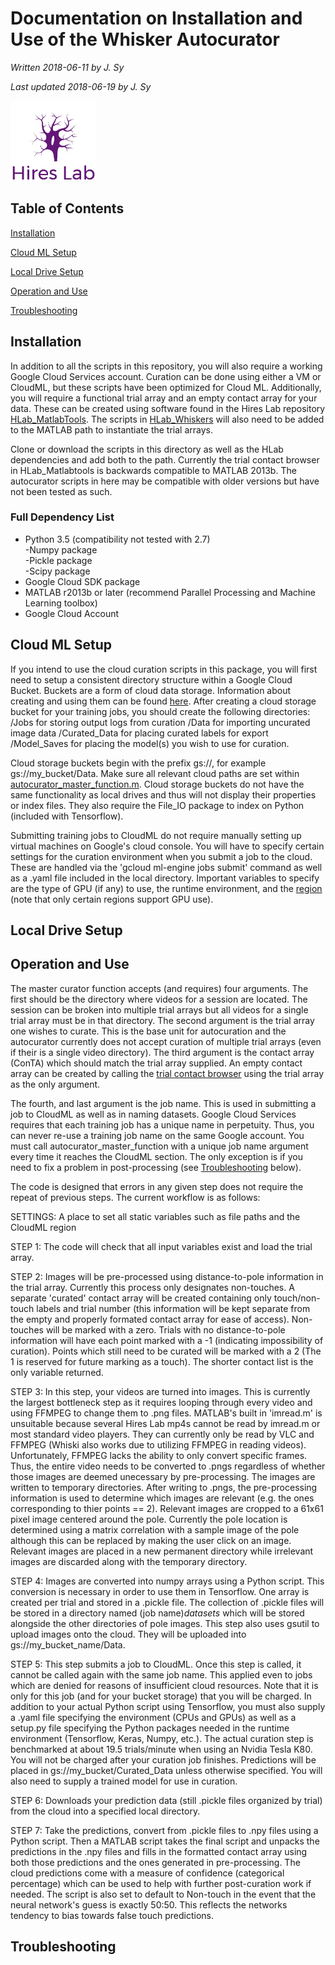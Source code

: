 Documentation on Installation and Use of the Whisker Autocurator
======
*Written 2018-06-11 by J. Sy*

*Last updated 2018-06-19 by J. Sy*

[![Hires Lab](https://github.com/jonathansy/whisker-autocurator/blob/master/Resources/Images/HiresLab-logoM.png)](http://68.181.113.239:8080//hireslabwiki/index.php?title=Main_Page)

Table of Contents 
------
[Installation](https://github.com/jonathansy/whisker-autocurator/blob/master/Autocurator_Beta/README.md#installation)

[Cloud ML Setup](https://github.com/jonathansy/whisker-autocurator/blob/master/Autocurator_Beta/README.md#cloud-ml-setup)

[Local Drive Setup](https://github.com/jonathansy/whisker-autocurator/blob/master/Autocurator_Beta/README.md#local-drive-setup)

[Operation and Use](https://github.com/jonathansy/whisker-autocurator/blob/master/Autocurator_Beta/README.md#operation-and-use)

[Troubleshooting](https://github.com/jonathansy/whisker-autocurator/blob/master/Autocurator_Beta/README.md#troubleshooting)

Installation 
------
In addition to all the scripts in this repository, you will also require a working Google Cloud Services account. Curation can be done using either a VM or CloudML, but these scripts have been optimized for Cloud ML. Additionally, you will require a functional trial array and an empty contact array for your data. These can be created using software found in the Hires Lab repository [HLab_MatlabTools](https://github.com/hireslab/HLab_MatlabTools). The scripts in [HLab_Whiskers](https://github.com/hireslab/HLab_Whiskers) will also need to be added to the MATLAB path to instantiate the trial arrays. 

Clone or download the scripts in this directory as well as the HLab dependencies and add both to the path. Currently the trial contact browser in HLab_Matlabtools is backwards compatible to MATLAB 2013b. The autocurator scripts in here may be compatible with older versions but have not been tested as such. 

### Full Dependency List
* Python 3.5 (compatibility not tested with 2.7)  
-Numpy package  
-Pickle package  
-Scipy package  
* Google Cloud SDK package 
* MATLAB r2013b or later (recommend Parallel Processing and Machine Learning toolbox)
* Google Cloud Account 

Cloud ML Setup
------
If you intend to use the cloud curation scripts in this package, you will first need to setup a consistent directory structure within a Google Cloud Bucket. Buckets are a form of cloud data storage. Information about creating and using them can be found [here](https://cloud.google.com/storage/docs/creating-buckets). After creating a cloud storage bucket for your training jobs, you should create the following directories:
/Jobs for storing output logs from curation
/Data for importing uncurated image data 
/Curated_Data for placing curated labels for export 
/Model_Saves for placing the model(s) you wish to use for curation.

Cloud storage buckets begin with the prefix gs://, for example gs://my_bucket/Data. Make sure all relevant cloud paths are set within [autocurator_master_function.m](https://github.com/jonathansy/whisker-autocurator/blob/master/Autocurator_Beta/autocurator_master_function.m). Cloud storage buckets do not have the same functionality as local drives and thus will not display their properties or index files. They also require the File_IO package to index on Python (included with Tensorflow). 

Submitting training jobs to CloudML do not require manually setting up virtual machines on Google's cloud console. You will have to specify certain settings for the curation environment when you submit a job to the cloud. These are handled via  the 'gcloud ml-engine jobs submit' command as well as a .yaml file included in the local directory. Important variables to specify are the type of GPU (if any) to use, the runtime environment, and the [region](https://cloud.google.com/compute/docs/regions-zones/) (note that only certain regions support GPU use).    

Local Drive Setup 
------

Operation and Use
------
The master curator function accepts (and requires) four arguments. The first should be the directory where videos for a session are located. The session can be broken into multiple trial arrays but all videos for a single trial array must be in that directory. The second argument is the trial array one wishes to curate. This is the base unit for autocuration and the autocurator currently does not accept curation of multiple trial arrays (even if their is a single video directory). The third argument is the contact array (ConTA) which should match the trial array supplied. An empty contact array can be created by calling the [trial contact browser](https://github.com/hireslab/HLab_MatlabTools/blob/master/trialContactBrowser.m) using the trial array as the only argument.

The fourth, and last argument is the job name. This is used in submitting a job to CloudML as well as in naming datasets. Google Cloud Services requires that each training job has a unique name in perpetuity. Thus, you can never re-use a training job name on the same Google account. You must call autocurator_master_function with a unique job name argument every time it reaches the CloudML section. The only exception is if you need to fix a problem in post-processing (see [Troubleshooting](https://github.com/jonathansy/whisker-autocurator/blob/master/Autocurator_Beta/README.md#troubleshooting) below).

The code is designed that errors in any given step does not require the repeat of previous steps. The current workflow is as follows:

SETTINGS: A place to set all static variables such as file paths and the CloudML region

STEP 1: The code will check that all input variables exist and load the trial array. 

STEP 2: Images will be pre-processed using distance-to-pole information in the trial array. Currently this process only designates non-touches. A separate 'curated' contact array will be created containing only touch/non-touch labels and trial number (this information will be kept separate from the empty and properly formated contact array for ease of access). Non-touches will be marked with a zero. Trials with no distance-to-pole information will have each point marked with a -1 (indicating impossibility of curation). Points which still need to be curated will be marked with a 2 (The 1 is reserved for future marking as a touch). The shorter contact list is the only variable returned. 

STEP 3: In this step, your videos are turned into images. This is currently the largest bottleneck step as it requires looping through every video and using FFMPEG to change them to .png files. MATLAB's built in 'imread.m' is unsuitable because several Hires Lab mp4s cannot be read by imread.m or most standard video players. They can currently only be read by VLC and FFMPEG (Whiski also works due to utilizing FFMPEG in reading videos). Unfortunately, FFMPEG lacks the ability to only convert specific frames. Thus, the entire video needs to be converted to .pngs regardless of whether those images are deemed unecessary by pre-processing. The images are written to temporary directories. After writing to .pngs, the pre-processing information is used to determine which images are relevant (e.g. the ones corresponding to thier points == 2). Relevant images are cropped to a 61x61 pixel image centered around the pole. Currently the pole location is determined using a matrix correlation with a sample image of the pole although this can be replaced by making the user click on an image. Relevant images are placed in a new permanent directory while irrelevant images are discarded along with the temporary directory. 

STEP 4: Images are converted into numpy arrays using a Python script. This conversion is necessary in order to use them in Tensorflow. One array is created per trial and stored in a .pickle file. The collection of .pickle files will be stored in a directory named (job name)_datasets_ which will be stored alongside the other directories of pole images. This step also uses gsutil to upload images onto the cloud. They will be uploaded into gs://my_bucket_name/Data.  

STEP 5: This step  submits a job to CloudML. Once this step is called, it cannot be called again with the same job name. This applied even to jobs which are denied for reasons of insufficient cloud resources. Note that it is only for this job (and for your bucket storage) that you will be charged. In addition to your actual Python script using Tensorflow, you must also supply a .yaml file specifying the environment (CPUs and GPUs) as well as a setup.py file specifying the Python packages needed in the runtime environment (Tensorflow, Keras, Numpy, etc.). The actual curation step is benchmarked at about 19.5 trials/minute when using an Nvidia Tesla K80. You will not be charged after your curation job finishes. Predictions will be placed in gs://my_bucket/Curated_Data unless otherwise specified. You will also need to supply a trained model for use in curation.  

STEP 6: Downloads your prediction data (still .pickle files organized by trial) from the cloud into a specified local directory.

STEP 7: Take the predictions, convert from .pickle files to .npy files using a Python script. Then a MATLAB script takes the final script and unpacks the predictions in the .npy files and fills in the formatted contact array using both those predictions and the ones generated in pre-processing. The cloud predictions come with a measure of confidence (categorical percentage) which can be used to help with further post-curation work if needed. The script is also set to default to Non-touch in the event that the neural network's guess is exactly 50:50. This reflects the networks tendency to bias towards false touch predictions. 



Troubleshooting
------
